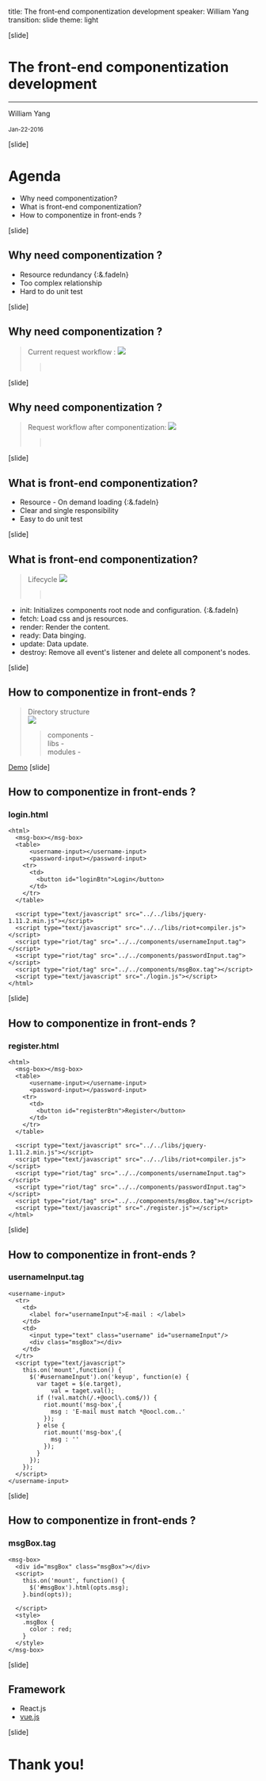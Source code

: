 title: The front-end componentization development
speaker: William Yang
transition: slide
theme: light

[slide]
<h1 class="blue3">The front-end componentization development</h1>

----

<div class="pull-right text-primary">
  William Yang
  <br/><br/>
  <small>Jan-22-2016</small>
</div>

[slide]
# Agenda
 * Why need componentization?
 * What is front-end componentization?
 * How to componentize in front-ends ?

[slide]
## Why need componentization ?
* Resource redundancy {:&.fadeIn}
* Too complex relationship
* Hard to do unit test

[slide]
## Why need componentization ?
<blockquote class="blue">Current request workflow :
    <img src="/img/old.png" />
    <blockquote class="blue pull-right">
      <br/>
    </blockquote>
</blockquote>

[slide]
## Why need componentization ?
<blockquote class="blue">Request workflow after componentization:
    <img src="/img/new.png" />
    <blockquote class="blue pull-right">
      <br/>
    </blockquote>
</blockquote>

[slide]
## What is front-end componentization?
* Resource - On demand loading {:&.fadeIn}
* Clear and single responsibility
* Easy to do unit test

[slide]
## What is front-end componentization?
<blockquote class="blue">Lifecycle
    <img src="/img/Lifecycle.png" />
    <blockquote class="blue pull-right">
      <br/>
    </blockquote>
</blockquote>

* init: Initializes components root node and configuration. {:&.fadeIn}
* fetch: Load css and js resources.
* render: Render the content.
* ready: Data binging.
* update: Data update.
* destroy: Remove all event's listener and delete all component's nodes.

[slide]
## How to componentize in front-ends ?
<blockquote class="blue">Directory structure
  <br/>
    <img src="/img/riotdemo.png" />
    <blockquote class="blue pull-right">
      components -
      <br/> 
      libs -
      <br>
      modules -
      <br>
    </blockquote>
</blockquote>

<a href="http://yangwi-9-w7:3000/riotdemo/modules/index.html">Demo</a> 
[slide]
## How to componentize in front-ends ?
### login.html

```
<html>
  <msg-box></msg-box>
  <table>
      <username-input></username-input>
      <password-input></password-input>
    <tr>
      <td>
        <button id="loginBtn">Login</button>
      </td>
    </tr>
  </table>

  <script type="text/javascript" src="../../libs/jquery-1.11.2.min.js"></script>
  <script type="text/javascript" src="../../libs/riot+compiler.js"></script>
  <script type="riot/tag" src="../../components/usernameInput.tag"></script>
  <script type="riot/tag" src="../../components/passwordInput.tag"></script>
  <script type="riot/tag" src="../../components/msgBox.tag"></script>
  <script type="text/javascript" src="./login.js"></script>
</html>
```

[slide]
## How to componentize in front-ends ?
### register.html

```
<html>
  <msg-box></msg-box>
  <table>
      <username-input></username-input>
      <password-input></password-input>
    <tr>
      <td>
        <button id="registerBtn">Register</button>
      </td>
    </tr>
  </table>

  <script type="text/javascript" src="../../libs/jquery-1.11.2.min.js"></script>
  <script type="text/javascript" src="../../libs/riot+compiler.js"></script>
  <script type="riot/tag" src="../../components/usernameInput.tag"></script>
  <script type="riot/tag" src="../../components/passwordInput.tag"></script>
  <script type="riot/tag" src="../../components/msgBox.tag"></script>
  <script type="text/javascript" src="./register.js"></script>
</html>
```

[slide]
## How to componentize in front-ends ?
### usernameInput.tag

```
<username-input>
  <tr>
    <td>
      <label for="usernameInput">E-mail : </label>
    </td>
    <td>
      <input type="text" class="username" id="usernameInput"/>
      <div class="msgBox"></div>
    </td>
  </tr>
  <script type="text/javascript">
    this.on('mount',function() {
      $('#usernameInput').on('keyup', function(e) {
        var taget = $(e.target),
            val = taget.val();
        if (!val.match(/.+@oocl\.com$/)) {
          riot.mount('msg-box',{
            msg : 'E-mail must match *@oocl.com..'
          });
        } else {
          riot.mount('msg-box',{
            msg : ''
          });
        }
      });
    });
  </script>
</username-input>
```

[slide]
## How to componentize in front-ends ?
### msgBox.tag

```
<msg-box>
  <div id="msgBox" class="msgBox"></div>
  <script>
    this.on('mount', function() {
      $('#msgBox').html(opts.msg);
    }.bind(opts));

  </script>
  <style>
    .msgBox {
      color : red;
    }
  </style>
</msg-box>
```

[slide]
## Framework

* React.js
* <a href="http://localhost:8080/index.html">vue.js</a>

[slide]

# Thank you!

